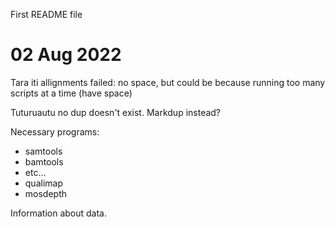 First README file


# 02 Aug 2022
Tara iti allignments failed: no space, but could be because running too many scripts at a time (have space)

Tuturuautu no dup doesn't exist. Markdup instead?



Necessary programs:
- samtools
- bamtools
- etc...
- qualimap
- mosdepth

Information about data.
